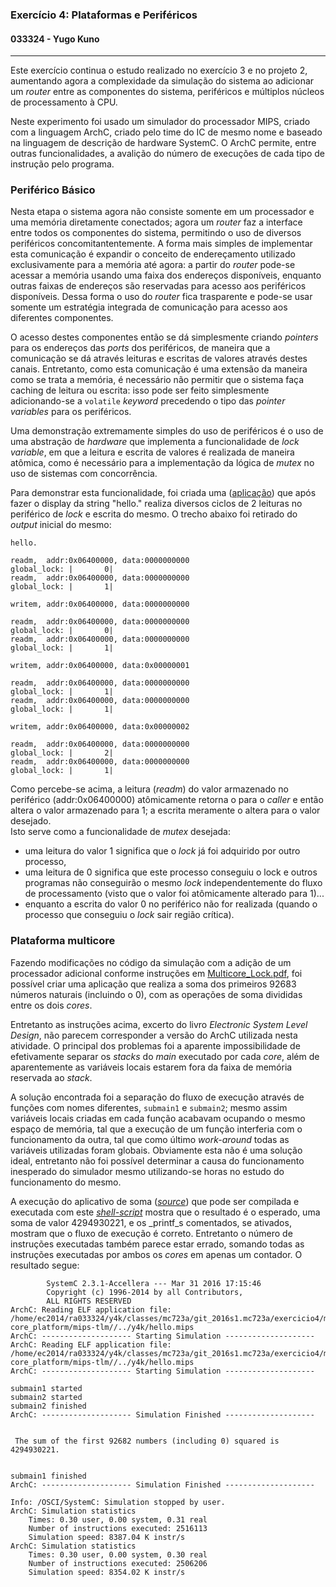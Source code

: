 ### Exercício 4: Plataformas e Periféricos
#### 033324 - Yugo Kuno

---

Este exercício continua o estudo realizado no exercício 3 e no projeto 2, aumentando agora a complexidade da simulação do sistema ao adicionar um _router_ entre as componentes do sistema, periféricos e múltiplos núcleos de processamento à CPU.

Neste experimento foi usado um simulador do processador MIPS, criado com a linguagem ArchC, criado pelo time do IC de mesmo nome e baseado na linguagem de descrição de hardware SystemC. O ArchC permite, entre outras funcionalidades, a avalição do número de execuções de cada tipo de instrução pelo programa.

### Periférico Básico

Nesta etapa o sistema agora não consiste somente em um processador e uma memória diretamente conectados; agora um _router_ faz a interface entre todos os componentes do sistema, permitindo o uso de diversos periféricos concomitantentemente. A forma mais simples de implementar esta comunicação é expandir o conceito de endereçamento utilizado exclusivamente para a memória até agora: a partir do _router_ pode-se acessar a memória usando uma faixa dos endereços disponíveis, enquanto outras faixas de endereços são reservadas para acesso aos periféricos disponíveis. Dessa forma o uso do _router_ fica trasparente e pode-se usar somente um estratégia integrada de comunicação para acesso aos diferentes componentes.

O acesso destes componentes então se dá simplesmente criando _pointers_ para os endereços das _ports_ dos periféricos, de maneira que a comunicação se dá através leituras e escritas de valores através destes canais. Entretanto, como esta comunicação é uma extensão da maneira como se trata a memória, é necessário não permitir que o sistema faça caching de leitura ou escrita: isso pode ser feito simplesmente adicionando-se a `volatile` _keyword_ precedendo o tipo das _pointer variables_ para os periféricos.

Uma demonstração extremamente simples do uso de periféricos é o uso de uma abstração de _hardware_ que implementa a funcionalidade de _lock variable_, em que a leitura e escrita de valores é realizada de maneira atômica, como é necessário para a implementação da lógica de _mutex_ no uso de sistemas com concorrência.

Para demonstrar esta funcionalidade, foi criada uma ([aplicação](basic_peripheral/y4k/hello.c)) que após fazer o display da string "hello." realiza diversos ciclos de 2 leituras no periférico de _lock_ e escrita do mesmo. O trecho abaixo foi retirado do _output_ inicial do mesmo:  
```
hello.

readm,  addr:0x06400000, data:0000000000
global_lock: |       0|
readm,  addr:0x06400000, data:0000000000
global_lock: |       1|

writem, addr:0x06400000, data:0000000000

readm,  addr:0x06400000, data:0000000000
global_lock: |       0|
readm,  addr:0x06400000, data:0000000000
global_lock: |       1|

writem, addr:0x06400000, data:0x00000001

readm,  addr:0x06400000, data:0000000000
global_lock: |       1|
readm,  addr:0x06400000, data:0000000000
global_lock: |       1|

writem, addr:0x06400000, data:0x00000002

readm,  addr:0x06400000, data:0000000000
global_lock: |       2|
readm,  addr:0x06400000, data:0000000000
global_lock: |       1|
```

Como percebe-se acima, a leitura (_readm_) do valor armazenado no periférico (addr:0x06400000) atômicamente retorna o para o _caller_ e então altera o valor armazenado para 1; a escrita meramente o altera para o valor desejado.  
Isto serve como a funcionalidade de _mutex_ desejada:
- uma leitura do valor 1 significa que o _lock_ já foi adquirido por outro processo,
- uma leitura de 0 significa que este processo conseguiu o lock e outros programas não conseguirão o mesmo _lock_ independentemente do fluxo de processamento (visto que o valor foi atômicamente alterado para 1)...
- enquanto a escrita do valor 0 no periférico não for realizada (quando o processo que conseguiu o _lock_ sair região crítica).



### Plataforma multicore

Fazendo modificações no código da simulação com a adição de um processador adicional conforme instruções em [Multicore_Lock.pdf](./Multicore_Lock.pdf), foi possível criar uma aplicação que realiza a soma dos primeiros 92683 números naturais (incluindo o 0), com as operações de soma divididas entre os dois _cores_.

Entretanto as instruções acima, excerto do livro _Electronic System Level Design_, não parecem corresponder a versão do ArchC utilizada nesta atividade. O principal dos problemas foi a aparente impossibilidade de efetivamente separar os _stacks_ do _main_ executado por cada _core_, além de aparentemente as variáveis locais estarem fora da faixa de memória reservada ao _stack_.

A solução encontrada foi a separação do fluxo de execução através de funções com nomes diferentes, `submain1` e `submain2`; mesmo assim variáveis locais criadas em cada função acabavam ocupando o mesmo espaço de memória, tal que a execução de um função interferia com o funcionamento da outra, tal que como último _work-around_ todas as variáveis utilizadas foram globais. Obviamente esta não é uma solução ideal, entretanto não foi possível determinar a causa do funcionamento inesperado do simulador mesmo utilizando-se horas no estudo do funcionamento do mesmo.

A execução do aplicativo de soma ([_source_](./multi-core_platform/y4k/hello.c)) que pode ser compilada e executada com este [_shell-script_](.multi-core_platform/y4k/do_all.sh) mostra que o resultado é o esperado, uma soma de valor 4294930221, e os _printf_s comentados, se ativados, mostram que o fluxo de execução é correto. Entretanto o número de instruções executadas também parece estar errado, somando todas as instruções executadas por ambos os _cores_ em apenas um contador. O resultado segue:  
```
        SystemC 2.3.1-Accellera --- Mar 31 2016 17:15:46
        Copyright (c) 1996-2014 by all Contributors,
        ALL RIGHTS RESERVED
ArchC: Reading ELF application file: /home/ec2014/ra033324/y4k/classes/mc723a/git_2016s1.mc723a/exercicio4/multi-core_platform/mips-tlm//../y4k/hello.mips
ArchC: -------------------- Starting Simulation --------------------
ArchC: Reading ELF application file: /home/ec2014/ra033324/y4k/classes/mc723a/git_2016s1.mc723a/exercicio4/multi-core_platform/mips-tlm//../y4k/hello.mips
ArchC: -------------------- Starting Simulation --------------------

submain1 started
submain2 started
submain2 finished
ArchC: -------------------- Simulation Finished --------------------


 The sum of the first 92682 numbers (including 0) squared is 4294930221.


submain1 finished
ArchC: -------------------- Simulation Finished --------------------

Info: /OSCI/SystemC: Simulation stopped by user.
ArchC: Simulation statistics
    Times: 0.30 user, 0.00 system, 0.31 real
    Number of instructions executed: 2516113
    Simulation speed: 8387.04 K instr/s
ArchC: Simulation statistics
    Times: 0.30 user, 0.00 system, 0.30 real
    Number of instructions executed: 2506206
    Simulation speed: 8354.02 K instr/s
```
